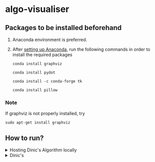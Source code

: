 # algo-visualiser

## Packages to be installed beforehand
1. Anaconda environment is preferred.
2. After [setting up Anaconda](https://docs.anaconda.com/anaconda/install/), run the following commands in order to install the required packages
   
   ```conda install graphviz```
   
   ```conda install pydot```
   
   ```conda install -c conda-forge tk```
   
   ```conda install pillow```

### Note
If graphviz is not properly installed, try 

   ```sudo apt-get install graphviz```

## How to run?
<details>
   <summary>Hosting Dinic's Algorithm locally</summary>
   
1. Set the working directory in the terminal as ```Dinic's Visualisation/Web-support```.
2. Execute the command
   ```zsh
  php -S localhost:4000
  ```
3. Minimise the terminal , go to your browser and type http://localhost:4000/upload.php
</details>
<details>
   <summary>Edmond's</summary>
   
1. Set the working directory in the terminal as ```Edmond-Karp-Visualisation```.
2. Execute the command
  ```zsh
  python3 start.py
  ```
3. Click on ```Choose input graph``` or press the Enter key and choose the text file having valid input in space-separated adjacency matrix format. Verify whether the label shows the path to the selected file.
4. Default valid index values of source and sink vertices will be automatically filled in the textbox. If it is to be modified, write two modified space-separated integers. 
5. Click on ```Proceed``` or press the Enter key on your keyboard.
6. Wait for algorithm to work in background. On completion, a new window will open.
7. Use "Next" and "Prev" buttons to move through the generated images. Right/Left arrow keys on keyboard is also supported.

The generated graph images will be stored in ```imgs``` folder. Also, for any integer $n$, ```imgs/flow/flowGraph{n}.png``` will be the flow graph image of the $n^{th}$ step. And, ```imgs/resi/residualGraph{n}.png``` will be the residual graph image of the $n^{th}$ step.

The input file should be adjacency matrix with entry at  i, j position is ```C[i][j]``` representing the capacity of the edge from i to j.
Nine sample inputs are given in the same folder.
</details>
<details>
   <summary>Dinic's</summary>
   
1. Set the working directory in the terminal as ```Dinic's Visualisation```.
2. Execute the command
  ```zsh
  python3 start.py
  ```
3. Click on ```Choose input graph``` or press the Enter key and choose the text file having valid input in space-separated adjacency matrix format. Verify whether the label shows the path to the selected file.
4. Default valid index values of source and sink vertices will be automatically filled in the textbox. If it is to be modified, write two modified space-separated integers. 
5. Click on ```Proceed``` or press the Enter key on your keyboard.
6. Wait for algorithm to work in background. On completion, a new window will open.
7. Use "Next" and "Prev" buttons to move through the generated images. Right/Left arrow keys on keyboard is also supported.

The generated graph images will be stored in ```imgs``` folder. Also, for any integer $n$, ```imgs/flow/{n}.png``` will be the flow graph image of the $n^{th}$ step. And, ```imgs/level/{n}.png``` will be the level graph image of the $n^{th}$ step.

The input file should be adjacency matrix with entry at  i, j position is ```C[i][j]``` representing the capacity of the edge from i to j.
Nine sample inputs are given in the same folder.
</details>
